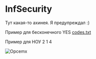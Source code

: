 # InfSecurity
Тут какая-то ахинея. Я предупреждал :)

Пример для бесконечного YES
[codes.txt](https://github.com/Surface1U/InfSecurity/files/9542559/codes.txt)

Пример для НОУ
2
1
4

![Opcemx](https://user-images.githubusercontent.com/60102276/189528535-1ba19ffb-1734-499d-b63d-7c1b8c3b5c62.gif)
